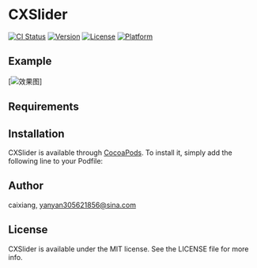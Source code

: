 # CXSlider

[![CI Status](https://img.shields.io/travis/caixiang305621856/CXSlider.svg?style=flat)](https://travis-ci.org/caixiang305621856/CXSlider)
[![Version](https://img.shields.io/cocoapods/v/CXSlider.svg?style=flat)](https://cocoapods.org/pods/CXSlider)
[![License](https://img.shields.io/cocoapods/l/CXSlider.svg?style=flat)](https://cocoapods.org/pods/CXSlider)
[![Platform](https://img.shields.io/cocoapods/p/CXSlider.svg?style=flat)](https://cocoapods.org/pods/CXSlider)

## Example

[![效果图](http://code.cocoachina.com/uploads/attachments/20190413/138107/18a54762c03624f897c5d7cf933e8b73.gif)]
## Requirements

## Installation

CXSlider is available through [CocoaPods](https://cocoapods.org). To install
it, simply add the following line to your Podfile:


## Author

caixiang, yanyan305621856@sina.com

## License

CXSlider is available under the MIT license. See the LICENSE file for more info.
